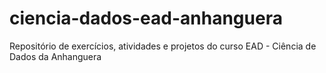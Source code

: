 # ciencia-dados-ead-anhanguera
Repositório de exercícios, atividades e projetos do curso EAD - Ciência de Dados da Anhanguera
